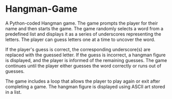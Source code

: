# Hangman-Game
A Python-coded Hangman game. The game prompts the player for their name and then starts the game. The game randomly selects a word from a predefined list and displays it as a series of underscores representing the letters. The player can guess letters one at a time to uncover the word.

If the player's guess is correct, the corresponding underscore(s) are replaced with the guessed letter. If the guess is incorrect, a hangman figure is displayed, and the player is informed of the remaining guesses. The game continues until the player either guesses the word correctly or runs out of guesses.

The game includes a loop that allows the player to play again or exit after completing a game. The hangman figure is displayed using ASCII art stored in a list.
